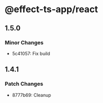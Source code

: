 # @effect-ts-app/react

## 1.5.0

### Minor Changes

- 5c41057: Fix build

## 1.4.1

### Patch Changes

- 8777b69: Cleanup
